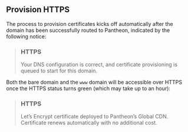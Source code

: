 ## Provision HTTPS
The process to provision certificates kicks off automatically after the domain has been successfully routed to Pantheon, indicated by the following notice:

<blockquote class="block-info">

### HTTPS

<span class="glyphicons glyphicons-history text-info"></span> Your DNS configuration is correct, and certificate provisioning is queued to start for this domain.

</blockquote>


Both the bare domain and the `www` domain will be accessible over HTTPS once the HTTPS status turns green (which may take up to an hour):

<blockquote class="block-success">

### HTTPS

<span class="glyphicons glyphicons-ok text-success"></span> Let’s Encrypt certificate deployed to Pantheon’s Global CDN. Certificate renews automatically with no additional cost.

</blockquote>


